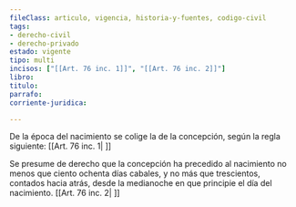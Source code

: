 ```yaml
---
fileClass: articulo, vigencia, historia-y-fuentes, codigo-civil
tags:
- derecho-civil
- derecho-privado
estado: vigente
tipo: multi
incisos: ["[[Art. 76 inc. 1]]", "[[Art. 76 inc. 2]]"]
libro:
titulo:
parrafo:
corriente-juridica:

---
```

De la época del nacimiento se colige la de la concepción, según la regla siguiente: [[Art. 76 inc. 1| ]]

Se presume de derecho que la concepción ha precedido al nacimiento no menos que ciento ochenta días cabales, y no más que trescientos, contados hacia atrás, desde la medianoche en que principie el día del nacimiento. [[Art. 76 inc. 2| ]]